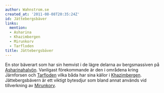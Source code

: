 ```yaml
---
author: Wahnstrom.se
created_at: '2011-08-08T20:35:24Z'
id: Jättebergsbäver
links:
  mention:
  - Asharina
  - Khazimbergen
  - Mirunkorv
  - Tarfloden
title: Jättebergsbäver
---
```


En stor bäverart som har sin hemvist i de lägre delarna av bergsmassiven på [Asharinahalvön].
Vanligast förekommande är den i områdena kring Järnforsen och [Tarfloden] vilka båda har sina källor
i [Khazimbergen]. Jättebergsbävern är ett viktigt bytesdjur som bland annat används vid tillverkning
av [Mirunkorv].

  [Asharinahalvön]: Asharina
  [Tarfloden]: Tarfloden
  [Khazimbergen]: Khazimbergen
  [Mirunkorv]: Mirunkorv